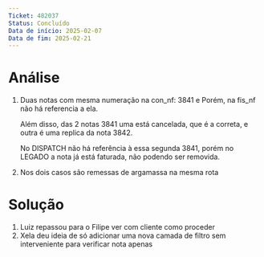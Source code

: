 ```yaml
---
Ticket: 482037
Status: Concluído
Data de início: 2025-02-07
Data de fim: 2025-02-21
---
```


# Análise
1. Duas notas com mesma numeração na con_nf: 3841 e
	Porém, na fis_nf não há referencia a ela.
	
	Além disso, das 2 notas 3841 uma está cancelada, que é a correta, e outra é uma replica da nota 3842.
	
	No DISPATCH não há referência à essa segunda 3841, porém no LEGADO a nota já está faturada, não podendo ser removida.
2. Nos dois casos são remessas de argamassa na mesma rota
# Solução

1. Luiz repassou para o Filipe ver com cliente como proceder
2. Xela deu ideia de só adicionar uma nova camada de filtro sem interveniente para verificar nota apenas
